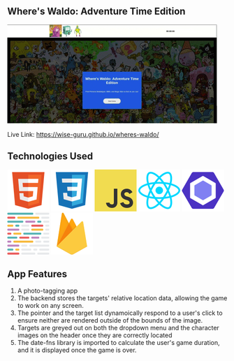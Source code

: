 ## Where's Waldo: Adventure Time Edition

![Where's Waldo Gif](https://github.com/wise-guru/portfolio/blob/main/src/assets/projects/waldo.gif)

Live Link: https://wise-guru.github.io/wheres-waldo/

## Technologies Used

[![HTML5](https://github.com/wise-guru/portfolio/blob/main/src/assets/skills/html.svg)](https://en.wikipedia.org/wiki/HTML) [![CSS3](https://github.com/wise-guru/portfolio/blob/main/src/assets/skills/css.svg)](https://en.wikipedia.org/wiki/CSS) [![Javascript](https://github.com/wise-guru/portfolio/blob/main/src/assets/skills/javascript.svg)](https://en.wikipedia.org/wiki/JavaScript) [![ReactJS](https://github.com/wise-guru/portfolio/blob/main/src/assets/skills/react.svg)](<https://en.wikipedia.org/wiki/React_(JavaScript_library)>) [![ESLint](https://github.com/wise-guru/portfolio/blob/main/src/assets/skills/eslint.svg)](https://en.wikipedia.org/wiki/ESLint) [![Prettier](https://github.com/wise-guru/portfolio/blob/main/src/assets/skills/prettier.svg)](https://prettier.io/) [![Firebase](https://github.com/wise-guru/portfolio/blob/main/src/assets/skills/firebase.svg)](https://firebase.google.com/)

## App Features

1. A photo-tagging app
2. The backend stores the targets' relative location data, allowing the game to work on any screen.
3. The pointer and the target list dynamoically respond to a user's click to ensure neither are rendered outside of the bounds of the image.
4. Targets are greyed out on both the dropdown menu and the character images on the header once they are correctly located
5. The date-fns library is imported to calculate the user's game duration, and it is displayed once the game is over.
